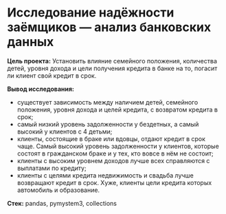 # Исследование надёжности заёмщиков — анализ банковских данных

<b>Цель проекта:</b>
Установить влияние семейного положения, количества детей, уровня дохода и цели получения кредита в банке на то, погасит ли клиент свой кредит в срок.

<b>Вывод исследования:</b>
- существует зависимость между наличием детей, семейного положения, уровня дохода и целей кредита, с возвратом кредита в срок;
- самый низкий уровень задолженности у бездетных, а самый высокий у клиентов с 4 детьми;
- клиенты, состоящие в браке или вдовцы, отдают кредит в срок чаще. Самый высокий уровень задолженности у клиентов, которые состоят в гражданском браке и у тех, кто вовсе в нём не состоит;
- клиенты с высоким уровнем доходов лучше всех справляются с выплатами по кредиту;
- клиенты с целями кредита недвижимость и свадьба лучше возвращают кредит в срок. Хуже, клиенты цели кредита которых автомобиль и образование.

<b>Стек:</b>
pandas, pymystem3, collections
